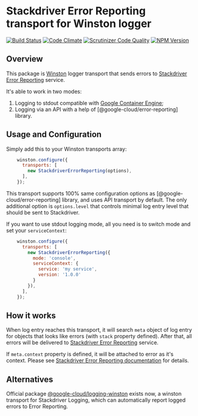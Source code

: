 Stackdriver Error Reporting transport for Winston logger
========================================================

[![Build Status](https://travis-ci.org/findanyemail/winston-transport-stackdriver-error-reporting.svg?branch=master)](https://travis-ci.org/findanyemail/winston-transport-stackdriver-error-reporting "Build Status")
[![Code Climate](https://codeclimate.com/github/findanyemail/winston-transport-stackdriver-error-reporting/badges/gpa.svg)](https://codeclimate.com/github/findanyemail/winston-transport-stackdriver-error-reporting "Code Climate")
[![Scrutinizer Code Quality](https://scrutinizer-ci.com/g/findanyemail/winston-transport-stackdriver-error-reporting/badges/quality-score.png?b=master)](https://scrutinizer-ci.com/g/findanyemail/winston-transport-stackdriver-error-reporting/?branch=master "Scrutinizer Code Quality")
[![NPM Version](https://img.shields.io/npm/v/@findanyemail/winston-transport-stackdriver-error-reporting.svg)](https://www.npmjs.com/package/@findanyemail/winston-transport-stackdriver-error-reporting "NPM Version")

Overview
--------

This package is [Winston] logger transport that sends errors to [Stackdriver Error Reporting] service.

It's able to work in two modes:

1. Logging to stdout compatible with [Google Container Engine];
2. Logging via an API with a help of [@google-cloud/error-reporting] library.



Usage and Configuration
-----------------------

Simply add this to your Winston transports array:

```js
    winston.configure({
      transports: [
        new StackdriverErrorReporting(options),
      ],
    });
```

This transport supports 100% same configuration options as [@google-cloud/error-reporting] library, and uses API transport by default.
The only additional option is `options.level` that controls minimal log entry level that should be sent to Stackdriver.

If you want to use stdout logging mode, all you need is to switch mode and set your `serviceContext`:

```js
    winston.configure({
      transports: [
        new StackdriverErrorReporting({
          mode: 'console',
          serviceContext: {
            service: 'my service',
            version: '1.0.0'
          }
        }),
      ],
    });
```


How it works
------------

When log entry reaches this transport, it will search `meta` object of log entry for objects that looks like errors
(with `stack` property defined).
After that, all errors will be delivered to [Stackdriver Error Reporting] service.

If `meta.context` property is defined, it will be attached to error as it's context.
Please see [Stackdriver Error Reporting documentation](https://cloud.google.com/error-reporting/docs/formatting-error-messages) for details.


Alternatives
------------

Official package [@google-cloud/logging-winston] exists now, a winston transport for Stackdriver Logging, which can automatically report logged errors to Error Reporting.


[//]: # (These are reference links used in the body of this document)

[Winston]: <https://github.com/winstonjs/winston>
[Google Container Engine]: <https://cloud.google.com/container-engine/>
[Stackdriver Error Reporting]: <https://cloud.google.com/error-reporting/>
[@google/cloud-errors]: <https://www.npmjs.com/package/@google-cloud/error-reporting>
[@google-cloud/logging-winston]: <https://www.npmjs.com/package/@google-cloud/logging-winston>
